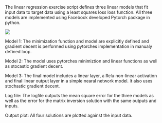The linear regression exercise script defines three linear models that fit input data to target data using a least squares loss loss function.  All three models are implemented using Facebook developed Pytorch package in python.

![](Linear_Regression_Exercise.png)

Model 1: The minimization function and model are explicitly defined and gradient decent is performed using pytorches implementation in manualy defined loop.

Model 2: The model uses pytorches minimiztion and linear functions as well as stocastic gradient decent.

Model 3: The final model includes a linear layer, a Relu non-linear activation and final linear output layer in a simple nearal network model. It also uses stochastic gradient decent.

Log file: The logfile outputs the mean square error for the three models as well as the error for the matrix inversion solution with the same outputs and inputs.

Output plot: All four solutions are plotted against the input data.


